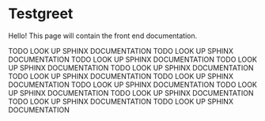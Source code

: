 # Testgreet

Hello! This page will contain the front end documentation.

TODO LOOK UP SPHINX DOCUMENTATION
TODO LOOK UP SPHINX DOCUMENTATION
TODO LOOK UP SPHINX DOCUMENTATION
TODO LOOK UP SPHINX DOCUMENTATION
TODO LOOK UP SPHINX DOCUMENTATION
TODO LOOK UP SPHINX DOCUMENTATION
TODO LOOK UP SPHINX DOCUMENTATION
TODO LOOK UP SPHINX DOCUMENTATION
TODO LOOK UP SPHINX DOCUMENTATION
TODO LOOK UP SPHINX DOCUMENTATION
TODO LOOK UP SPHINX DOCUMENTATION
TODO LOOK UP SPHINX DOCUMENTATION